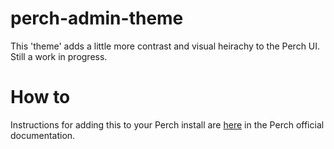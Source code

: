 # perch-admin-theme

This 'theme' adds a little more contrast and visual heirachy to the Perch UI. Still a work in progress.
# How to

Instructions for adding this to your Perch install are [here](https://docs.grabaperch.com/perch/control-panel/customizing/) in the Perch official documentation.
